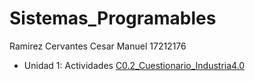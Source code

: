 # Sistemas_Programables
Ramirez Cervantes Cesar Manuel    17212176

* Unidad 1:
Actividades
[C0.2_Cuestionario_Industria4.0](blog/C0.2_CesarManuelRamirezCervantes_Verde.md)
  
